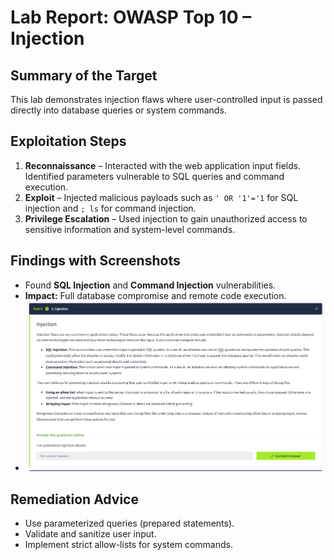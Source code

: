# Lab Report: OWASP Top 10 – Injection

## Summary of the Target
This lab demonstrates injection flaws where user-controlled input is passed directly into database queries or system commands.

## Exploitation Steps
1. **Reconnaissance** – Interacted with the web application input fields. Identified parameters vulnerable to SQL queries and command execution.
2. **Exploit** – Injected malicious payloads such as `' OR '1'='1` for SQL injection and `; ls` for command injection.
3. **Privilege Escalation** – Used injection to gain unauthorized access to sensitive information and system-level commands.

## Findings with Screenshots
- Found **SQL Injection** and **Command Injection** vulnerabilities.
- **Impact:** Full database compromise and remote code execution.
- ![Injection Screenshot](injection.PNG)

## Remediation Advice
- Use parameterized queries (prepared statements).
- Validate and sanitize user input.
- Implement strict allow-lists for system commands.
